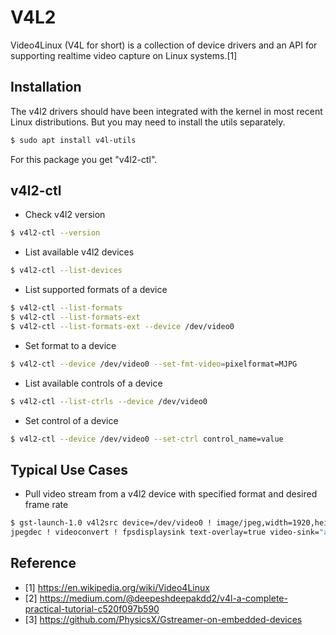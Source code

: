 # V4L2 

Video4Linux (V4L for short) is a collection of device drivers and an API for supporting realtime video capture on Linux systems.[1]

## Installation

The v4l2 drivers should have been integrated with the kernel in most recent Linux distributions. But you may need to install the utils separately.

```bash
$ sudo apt install v4l-utils
```

For this package you get "v4l2-ctl".

## v4l2-ctl

* Check v4l2 version    

```bash
$ v4l2-ctl --version
```

* List available v4l2 devices

```bash
$ v4l2-ctl --list-devices
```

* List supported formats of a device

```bash
$ v4l2-ctl --list-formats
$ v4l2-ctl --list-formats-ext 
$ v4l2-ctl --list-formats-ext --device /dev/video0
```

* Set format to a device

```bash
$ v4l2-ctl --device /dev/video0 --set-fmt-video=pixelformat=MJPG
```

* List available controls of a device

```bash
$ v4l2-ctl --list-ctrls --device /dev/video0
```

* Set control of a device

```bash
$ v4l2-ctl --device /dev/video0 --set-ctrl control_name=value
```

## Typical Use Cases

* Pull video stream from a v4l2 device with specified format and desired frame rate

```bash
$ gst-launch-1.0 v4l2src device=/dev/video0 ! image/jpeg,width=1920,height=1080,framerate=90/1 ! \
jpegdec ! videoconvert ! fpsdisplaysink text-overlay=true video-sink="autovideosink"
```

## Reference

* [1] https://en.wikipedia.org/wiki/Video4Linux
* [2] https://medium.com/@deepeshdeepakdd2/v4l-a-complete-practical-tutorial-c520f097b590
* [3] https://github.com/PhysicsX/Gstreamer-on-embedded-devices